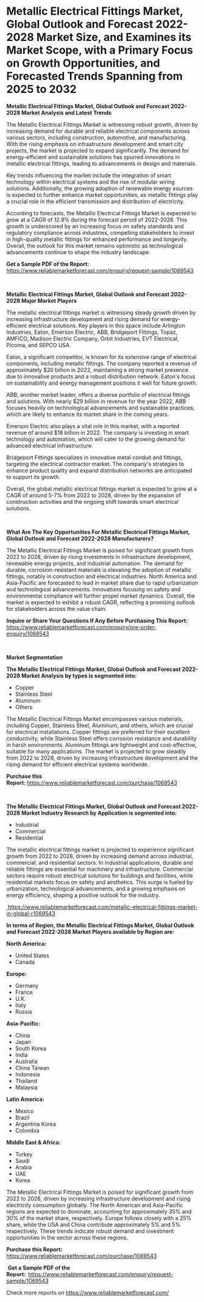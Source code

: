 <p><h1>Metallic Electrical Fittings Market, Global Outlook and Forecast 2022-2028 Market Size, and Examines its Market Scope, with a Primary Focus on Growth Opportunities, and Forecasted Trends Spanning from 2025 to 2032</h1></p><p><strong>Metallic Electrical Fittings Market, Global Outlook and Forecast 2022-2028 Market Analysis and Latest Trends</strong></p>
<p><p>The Metallic Electrical Fittings Market is witnessing robust growth, driven by increasing demand for durable and reliable electrical components across various sectors, including construction, automotive, and manufacturing. With the rising emphasis on infrastructure development and smart city projects, the market is projected to expand significantly. The demand for energy-efficient and sustainable solutions has spurred innovations in metallic electrical fittings, leading to advancements in design and materials.</p><p>Key trends influencing the market include the integration of smart technology within electrical systems and the rise of modular wiring solutions. Additionally, the growing adoption of renewable energy sources is expected to further enhance market opportunities, as metallic fittings play a crucial role in the efficient transmission and distribution of electricity.</p><p>According to forecasts, the Metallic Electrical Fittings Market is expected to grow at a CAGR of 12.9% during the forecast period of 2022-2028. This growth is underscored by an increasing focus on safety standards and regulatory compliance across industries, compelling stakeholders to invest in high-quality metallic fittings for enhanced performance and longevity. Overall, the outlook for this market remains optimistic as technological advancements continue to shape the industry landscape.</p></p>
<p><strong>Get a Sample PDF of the Report:&nbsp;</strong> <a href="https://www.reliablemarketforecast.com/enquiry/request-sample/1069543?utm_campaign=1899&utm_medium=2&utm_source=Github&utm_content=ia&utm_term=21032025&utm_id=metallic-electrical-fittings-market-global-outlook-and-forecast-2022-2028">https://www.reliablemarketforecast.com/enquiry/request-sample/1069543</a></p>
<p>&nbsp;</p>
<p><strong>Metallic Electrical Fittings Market, Global Outlook and Forecast 2022-2028 Major Market Players</strong></p>
<p><p>The metallic electrical fittings market is witnessing steady growth driven by increasing infrastructure development and rising demand for energy-efficient electrical solutions. Key players in this space include Arlington Industries, Eaton, Emerson Electric, ABB, Bridgeport Fittings, Topaz, AMFICO, Madison Electric Company, Orbit Industries, EVT Electrical, Picoma, and SEPCO USA.</p><p>Eaton, a significant competitor, is known for its extensive range of electrical components, including metallic fittings. The company reported a revenue of approximately $20 billion in 2022, maintaining a strong market presence due to innovative products and a robust distribution network. Eaton's focus on sustainability and energy management positions it well for future growth.</p><p>ABB, another market leader, offers a diverse portfolio of electrical fittings and solutions. With nearly $29 billion in revenue for the year 2022, ABB focuses heavily on technological advancements and sustainable practices, which are likely to enhance its market share in the coming years.</p><p>Emerson Electric also plays a vital role in this market, with a reported revenue of around $18 billion in 2022. The company is investing in smart technology and automation, which will cater to the growing demand for advanced electrical infrastructure.</p><p>Bridgeport Fittings specializes in innovative metal conduit and fittings, targeting the electrical contractor market. The company's strategies to enhance product quality and expand distribution networks are anticipated to support its growth.</p><p>Overall, the global metallic electrical fittings market is expected to grow at a CAGR of around 5-7% from 2022 to 2028, driven by the expansion of construction activities and the ongoing shift towards smart electrical solutions.</p></p>
<p>&nbsp;</p>
<p><strong>What Are The Key Opportunities For Metallic Electrical Fittings Market, Global Outlook and Forecast 2022-2028 Manufacturers?</strong></p>
<p><p>The Metallic Electrical Fittings Market is poised for significant growth from 2022 to 2028, driven by rising investments in infrastructure development, renewable energy projects, and industrial automation. The demand for durable, corrosion-resistant materials is elevating the adoption of metallic fittings, notably in construction and electrical industries. North America and Asia-Pacific are forecasted to lead in market share due to rapid urbanization and technological advancements. Innovations focusing on safety and environmental compliance will further propel market dynamics. Overall, the market is expected to exhibit a robust CAGR, reflecting a promising outlook for stakeholders across the value chain.</p></p>
<p><strong>Inquire or Share Your Questions If Any Before Purchasing This Report:</strong> <a href="https://www.reliablemarketforecast.com/enquiry/pre-order-enquiry/1069543?utm_campaign=1899&utm_medium=2&utm_source=Github&utm_content=ia&utm_term=21032025&utm_id=metallic-electrical-fittings-market-global-outlook-and-forecast-2022-2028">https://www.reliablemarketforecast.com/enquiry/pre-order-enquiry/1069543</a></p>
<p>&nbsp;</p>
<p><strong>Market Segmentation</strong></p>
<p><strong>The Metallic Electrical Fittings Market, Global Outlook and Forecast 2022-2028 Market Analysis by types is segmented into:</strong></p>
<p><ul><li>Copper</li><li>Stainless Steel</li><li>Aluminum</li><li>Others</li></ul></p>
<p><p>The Metallic Electrical Fittings Market encompasses various materials, including Copper, Stainless Steel, Aluminum, and others, which are crucial for electrical installations. Copper fittings are preferred for their excellent conductivity, while Stainless Steel offers corrosion resistance and durability in harsh environments. Aluminum fittings are lightweight and cost-effective, suitable for many applications. The market is projected to grow steadily from 2022 to 2028, driven by increasing infrastructure development and the rising demand for efficient electrical systems worldwide.</p></p>
<p><strong>Purchase this Report:&nbsp;</strong><a href="https://www.reliablemarketforecast.com/purchase/1069543?utm_campaign=1899&utm_medium=2&utm_source=Github&utm_content=ia&utm_term=21032025&utm_id=metallic-electrical-fittings-market-global-outlook-and-forecast-2022-2028">https://www.reliablemarketforecast.com/purchase/1069543</a></p>
<p>&nbsp;</p>
<p><strong>The Metallic Electrical Fittings Market, Global Outlook and Forecast 2022-2028 Market Industry Research by Application is segmented into:</strong></p>
<p><ul><li>Industrial</li><li>Commercial</li><li>Residential</li></ul></p>
<p><p>The metallic electrical fittings market is projected to experience significant growth from 2022 to 2028, driven by increasing demand across industrial, commercial, and residential sectors. In industrial applications, durable and reliable fittings are essential for machinery and infrastructure. Commercial sectors require robust electrical solutions for buildings and facilities, while residential markets focus on safety and aesthetics. This surge is fueled by urbanization, technological advancements, and a growing emphasis on energy efficiency, shaping a positive outlook for the industry.</p></p>
<p><a href="https://www.reliablemarketforecast.com/metallic-electrical-fittings-market-in-global-r1069543?utm_campaign=1899&utm_medium=2&utm_source=Github&utm_content=ia&utm_term=21032025&utm_id=metallic-electrical-fittings-market-global-outlook-and-forecast-2022-2028">&nbsp;https://www.reliablemarketforecast.com/metallic-electrical-fittings-market-in-global-r1069543</a></p>
<p><strong>In terms of Region, the Metallic Electrical Fittings Market, Global Outlook and Forecast 2022-2028 Market Players available by Region are:</strong></p>
<p>
    <p> <strong> North America: </strong>
        <ul>
            <li>United States</li>
            <li>Canada</li>
        </ul>
        </p> 
    <p> <strong> Europe: </strong>
        <ul>
            <li>Germany</li>
            <li>France</li>
            <li>U.K.</li>
            <li>Italy</li>
            <li>Russia</li>
        </ul>
        </p> 
    <p> <strong> Asia-Pacific: </strong>
        <ul>
            <li>China</li>
            <li>Japan</li>
            <li>South Korea</li>
            <li>India</li>
            <li>Australia</li>
            <li>China Taiwan</li>
            <li>Indonesia</li>
            <li>Thailand</li>
            <li>Malaysia</li>
        </ul>
        </p> 
    <p> <strong> Latin America: </strong>
        <ul>
            <li>Mexico</li>
            <li>Brazil</li>
            <li>Argentina Korea</li>
            <li>Colombia</li>
        </ul>
        </p> 
    <p> <strong> Middle East & Africa: </strong>
        <ul>
            <li>Turkey</li>
            <li>Saudi</li>
            <li>Arabia</li>
            <li>UAE</li>
            <li>Korea</li>
        </ul>
    </p>
    </p>
<p><p>The Metallic Electrical Fittings Market is poised for significant growth from 2022 to 2028, driven by increasing infrastructure development and rising electricity consumption globally. The North American and Asia-Pacific regions are expected to dominate, accounting for approximately 35% and 30% of the market share, respectively. Europe follows closely with a 25% share, while the USA and China contribute approximately 5% and 5% respectively. These trends indicate robust demand and investment opportunities in the sector across these regions.</p></p>
<p><strong>Purchase this Report: </strong><a href="https://www.reliablemarketforecast.com/purchase/1069543?utm_campaign=1899&utm_medium=2&utm_source=Github&utm_content=ia&utm_term=21032025&utm_id=metallic-electrical-fittings-market-global-outlook-and-forecast-2022-2028">https://www.reliablemarketforecast.com/purchase/1069543</a></p>
<p>&nbsp;<strong>Get a Sample PDF of the Report:&nbsp;&nbsp;</strong><a href="https://www.reliablemarketforecast.com/enquiry/request-sample/1069543?utm_campaign=1899&utm_medium=2&utm_source=Github&utm_content=ia&utm_term=21032025&utm_id=metallic-electrical-fittings-market-global-outlook-and-forecast-2022-2028">https://www.reliablemarketforecast.com/enquiry/request-sample/1069543</a></p>
<p><strong></strong></p>
<p>Check more reports on <a href="https://www.reliablemarketforecast.com/?utm_campaign=1899&utm_medium=2&utm_source=Github&utm_content=ia&utm_term=21032025&utm_id=metallic-electrical-fittings-market-global-outlook-and-forecast-2022-2028">https://www.reliablemarketforecast.com/</a></p>